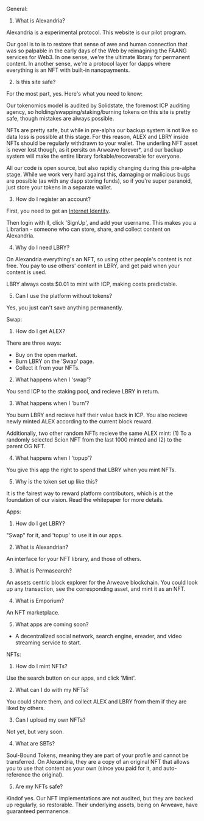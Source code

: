 General:

1. What is Alexandria?

Alexandria is a experimental protocol. This website is our pilot program.

Our goal is to is to restore that sense of awe and human connection that was so palpable in the early days of the Web by reimagining the FAANG services for Web3. In one sense, we're the ultimate library for permanent content. In another sense, we're a protocol layer for dapps where everything is an NFT with built-in nanopayments.

2. Is this site safe?

For the most part, yes. Here's what you need to know: 

Our tokenomics model is audited by Solidstate, the foremost ICP auditing agency, so holding/swapping/staking/burning tokens on this site is pretty safe, though mistakes are always possible.

NFTs are pretty safe, but while in pre-alpha our backup system is not live so data loss is possible at this stage. For this reason, ALEX and LBRY inside NFTs should be regularly withdrawn to your wallet. The underling NFT asset is never lost though, as it persits on Arweave forever*, and our backup system will make the entire library forkable/recoverable for everyone.

All our code is open source, but also rapidly changing during this pre-alpha stage. While we work very hard against this, damaging or malicious bugs are possible (as with any dapp storing funds), so if you're super paranoid, just store your tokens in a separate wallet.

3. How do I register an account?

First, you need to get an [Internet Identity](https://identity.ic0.app/).

Then login with II, click 'SignUp', and add your username. This makes you a Librarian - someone who can store, share, and collect content on Alexandria.

4. Why do I need LBRY?

On Alexandria everything's an NFT, so using other people's content is not free. You pay to use others' content in LBRY, and get paid when your content is used.

LBRY always costs $0.01 to mint with ICP, making costs predictable.

5. Can I use the platform without tokens?

Yes, you just can't save anything permanently.

Swap:

1. How do I get ALEX?

There are three ways:
- Buy on the open market.
- Burn LBRY on the 'Swap' page.
- Collect it from your NFTs.

2. What happens when I 'swap'?

You send ICP to the staking pool, and recieve LBRY in return.

3. What happens when I 'burn'?

You burn LBRY and recieve half their value back in ICP. You also recieve newly minted ALEX according to the current block reward.

Additionally, two other random NFTs recieve the same ALEX mint: (1) To a randomly selected Scion NFT from the last 1000 minted and (2) to the parent OG NFT.

4. What happens when I 'topup'?

You give this app the right to spend that LBRY when you mint NFTs.

5. Why is the token set up like this?

It is the fairest way to reward platform contributors, which is at the foundation of our vision. Read the whitepaper for more details.

Apps:

1. How do I get LBRY?

"Swap" for it, and 'topup' to use it in our apps.

2. What is Alexandrian?

An interface for your NFT library, and those of others.

3. What is Permasearch?

An assets centric block explorer for the Arweave blockchain. You could look up any transaction, see the corresponding asset, and mint it as an NFT.

4. What is Emporium?

An NFT marketplace.

5. What apps are coming soon?

- A decentralized social network, search engine, ereader, and video streaming service to start.

NFTs:

1. How do I mint NFTs?

Use the search button on our apps, and click 'Mint'.

2. What can I do with my NFTs?

You could share them, and collect ALEX and LBRY from them if they are liked by others.

3. Can I upload my own NFTs?

Not yet, but very soon.

4. What are SBTs?

Soul-Bound Tokens, meaning they are part of your profile and cannot be transferred. On Alexandria, they are a copy of an original NFT that allows you to use that content as your own (since you paid for it, and auto-reference the original).

5. Are my NFTs safe?

Kindof yes. Our NFT implementations are not audited, but they are backed up regularly, so restorable. Their underlying assets, being on Arweave, have guaranteed permanence. 